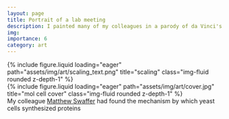 ```yaml
---
layout: page
title: Portrait of a lab meeting
description: I painted many of my colleagues in a parody of da Vinci's "Last Supper"... on pumpkins.
img:
importance: 6
category: art
---
```



<div class="row">
    <div class="col-sm-8 mt-3 mt-md-0">
        {% include figure.liquid loading="eager" path="assets/img/art/scaling_text.png" title="scaling" class="img-fluid rounded z-depth-1" %}
    </div>
    <div class="col-sm-2 mt-3 mt-md-0">
        {% include figure.liquid loading="eager" path="assets/img/art/cover.jpg" title="mol cell cover" class="img-fluid rounded z-depth-1" %}
    </div>
</div>
<div class="caption">
    My colleague <a href="https://swafferlab.co.uk/">Matthew Swaffer</a> had found the mechanism by which yeast
    cells synthesized proteins
</div>

